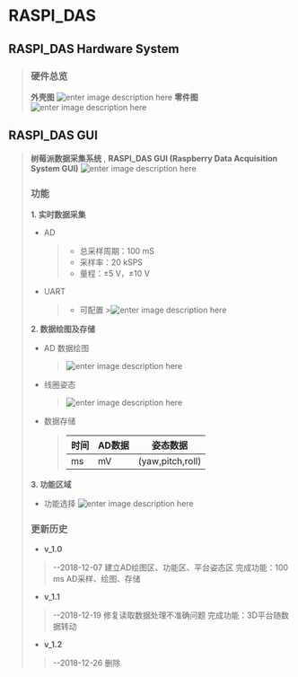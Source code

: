 # RASPI_DAS

## RASPI_DAS Hardware System
>
>### 硬件总览
>**外壳图**
>![enter image description here](https://lh3.googleusercontent.com/dXN6l-oOztzY1PDiuZqnhYSdcverij9Ny3apWwql36OjAYsacms6Q0hpf2VHhFhNA4cGhUn3vhs)
>**零件图**
>![enter image description here](https://lh3.googleusercontent.com/OKOIQzmPpU0fsEjPEkVWaoa1Gp-BtIrxo4ZtUvD3EZsV-aQAL8sUpHv53fDJj1022KhlFb6fsMo)
>
## RASPI_DAS GUI
>**树莓派数据采集系统** , **RASPI_DAS GUI (Raspberry Data Acquisition System GUI)**
>![enter image description here](https://lh3.googleusercontent.com/j1f_oFytvIL7zqkOs5S4kOtsTgar0B-EWWf-C_3O-gb0mPCBv8jto6zc8akDzu60FbMBY-K_fOE)
>### 功能
>
>**1. 实时数据采集**
>
 >- AD
>	 > - 总采样周期：100 mS
>	 >- 采样率：20 kSPS
>	 >- 量程：±5 V，±10 V
>
> - UART
>	> - 可配置
	>![enter image description here](https://lh3.googleusercontent.com/fkvwDeu7nUp8_HvrltXF8LGcXK5qiXH1VsmtGQ_QmNA-myi2SUkUwpXA_QHdmUY5zUpn-b5aYDc)
>
>**2. 数据绘图及存储**
>
> - AD 数据绘图
>	>![enter image description here](https://lh3.googleusercontent.com/nzW7FB8V1qPKEYeElRnddJ5wqyeifMG8O4-wY-nDcJ0yuqzUoshw51ING07DTov5eeeMz_mWeto)
> 
> - 线圈姿态
>	> ![enter image description here](https://lh3.googleusercontent.com/sMzo3NVspxWTXcn8T9oy8UaSgx95pWKf_E0Isr-b1dU287lZNl9w9pmp45EP3GMQfQxdIt8GAH8)
> 
> - 数据存储
>	>| 时间 | AD数据 | 姿态数据 |
>	>| ----- | --------- | ----------- |
>	>|  ms  |      mV    | (yaw,pitch,roll) |
>
>**3. 功能区域**
>
> - 功能选择
> ![enter image description here](https://lh3.googleusercontent.com/dB7v0mbiDdAo05irNXJdriPDXqhBP5kw-QPCrwFOuHlUCVg0TyEh4zP9oE8UUA0OadVv1SDx6-w)
>
>
>### 更新历史
>
> - **v_1.0**
>> --2018-12-07
>> 建立AD绘图区、功能区、平台姿态区
>> 完成功能：100 ms AD采样、绘图、存储
>
>
> - **v_1.1**
>>--2018-12-19
>>修复读取数据处理不准确问题
>>完成功能：3D平台随数据转动
>
> - **v_1.2**
> >--2018-12-26
> >删除

<!--stackedit_data:
eyJoaXN0b3J5IjpbLTE1NjY0NTgyNTYsMTU0Mjg3MDQsNzU5Mj
MzNTg0LC0yMTQxNjYxMjY4LDE1MDg0NzMyODIsLTE3ODExNjc1
OTIsLTQ4MTc2NTY5OSwtNzQyNDkxMzY1LC0xODY4NjY4MjgyLC
0xNDU5MDE2NjYxXX0=
-->